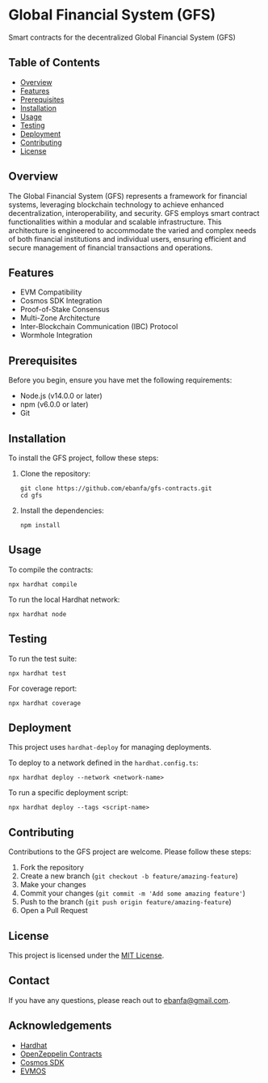 # Global Financial System (GFS)

Smart contracts for the decentralized Global Financial System (GFS) 

## Table of Contents

- [Overview](#overview)
- [Features](#features)
- [Prerequisites](#prerequisites)
- [Installation](#installation)
- [Usage](#usage)
- [Testing](#testing)
- [Deployment](#deployment)
- [Contributing](#contributing)
- [License](#license)

## Overview

The Global Financial System (GFS) represents a framework for financial systems, leveraging blockchain technology to achieve enhanced decentralization, interoperability, and security. GFS employs smart contract functionalities within a modular and scalable infrastructure. This architecture is engineered to accommodate the varied and complex needs of both financial institutions and individual users, ensuring efficient and secure management of financial transactions and operations.


## Features

- EVM Compatibility
- Cosmos SDK Integration
- Proof-of-Stake Consensus
- Multi-Zone Architecture
- Inter-Blockchain Communication (IBC) Protocol
- Wormhole Integration

## Prerequisites

Before you begin, ensure you have met the following requirements:

- Node.js (v14.0.0 or later)
- npm (v6.0.0 or later)
- Git

## Installation

To install the GFS project, follow these steps:

1. Clone the repository:
   ```
   git clone https://github.com/ebanfa/gfs-contracts.git
   cd gfs
   ```

2. Install the dependencies:
   ```
   npm install
   ```

## Usage

To compile the contracts:

```
npx hardhat compile
```

To run the local Hardhat network:

```
npx hardhat node
```

## Testing

To run the test suite:

```
npx hardhat test
```

For coverage report:

```
npx hardhat coverage
```

## Deployment

This project uses `hardhat-deploy` for managing deployments.

To deploy to a network defined in the `hardhat.config.ts`:

```
npx hardhat deploy --network <network-name>
```

To run a specific deployment script:

```
npx hardhat deploy --tags <script-name>
```

## Contributing

Contributions to the GFS project are welcome. Please follow these steps:

1. Fork the repository
2. Create a new branch (`git checkout -b feature/amazing-feature`)
3. Make your changes
4. Commit your changes (`git commit -m 'Add some amazing feature'`)
5. Push to the branch (`git push origin feature/amazing-feature`)
6. Open a Pull Request

## License

This project is licensed under the [MIT License](LICENSE).

## Contact

If you have any questions, please reach out to [ebanfa@gmail.com](mailto:ebanfa@gmail.com).

## Acknowledgements

- [Hardhat](https://hardhat.org/)
- [OpenZeppelin Contracts](https://openzeppelin.com/contracts/)
- [Cosmos SDK](https://cosmos.network/)
- [EVMOS](https://evmos.org/)
